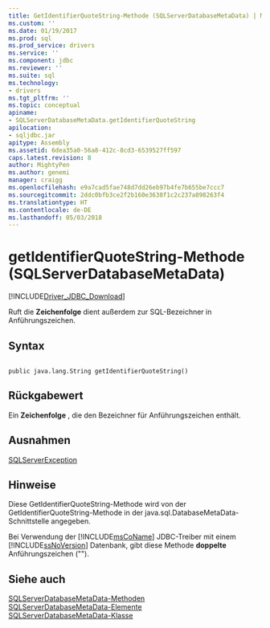 ```yaml
---
title: GetIdentifierQuoteString-Methode (SQLServerDatabaseMetaData) | Microsoft Docs
ms.custom: ''
ms.date: 01/19/2017
ms.prod: sql
ms.prod_service: drivers
ms.service: ''
ms.component: jdbc
ms.reviewer: ''
ms.suite: sql
ms.technology:
- drivers
ms.tgt_pltfrm: ''
ms.topic: conceptual
apiname:
- SQLServerDatabaseMetaData.getIdentifierQuoteString
apilocation:
- sqljdbc.jar
apitype: Assembly
ms.assetid: 6dea35a0-56a8-412c-8cd3-6539527ff597
caps.latest.revision: 8
author: MightyPen
ms.author: genemi
manager: craigg
ms.openlocfilehash: e9a7cad5fae748d7dd26eb97b4fe7b655be7ccc7
ms.sourcegitcommit: 2ddc0bfb3ce2f2b160e3638f1c2c237a898263f4
ms.translationtype: HT
ms.contentlocale: de-DE
ms.lasthandoff: 05/03/2018
---
```

# <a name="getidentifierquotestring-method-sqlserverdatabasemetadata"></a>getIdentifierQuoteString-Methode (SQLServerDatabaseMetaData)
[!INCLUDE[Driver_JDBC_Download](../../../includes/driver_jdbc_download.md)]

  Ruft die **Zeichenfolge** dient außerdem zur SQL-Bezeichner in Anführungszeichen.  
  
## <a name="syntax"></a>Syntax  
  
```  
  
public java.lang.String getIdentifierQuoteString()  
```  
  
## <a name="return-value"></a>Rückgabewert  
 Ein **Zeichenfolge** , die den Bezeichner für Anführungszeichen enthält.  
  
## <a name="exceptions"></a>Ausnahmen  
 [SQLServerException](../../../connect/jdbc/reference/sqlserverexception-class.md)  
  
## <a name="remarks"></a>Hinweise  
 Diese GetIdentifierQuoteString-Methode wird von der GetIdentifierQuoteString-Methode in der java.sql.DatabaseMetaData-Schnittstelle angegeben.  
  
 Bei Verwendung der [!INCLUDE[msCoName](../../../includes/msconame_md.md)] JDBC-Treiber mit einem [!INCLUDE[ssNoVersion](../../../includes/ssnoversion_md.md)] Datenbank, gibt diese Methode **doppelte** Anführungszeichen ("").  
  
## <a name="see-also"></a>Siehe auch  
 [SQLServerDatabaseMetaData-Methoden](../../../connect/jdbc/reference/sqlserverdatabasemetadata-methods.md)   
 [SQLServerDatabaseMetaData-Elemente](../../../connect/jdbc/reference/sqlserverdatabasemetadata-members.md)   
 [SQLServerDatabaseMetaData-Klasse](../../../connect/jdbc/reference/sqlserverdatabasemetadata-class.md)  
  
  
